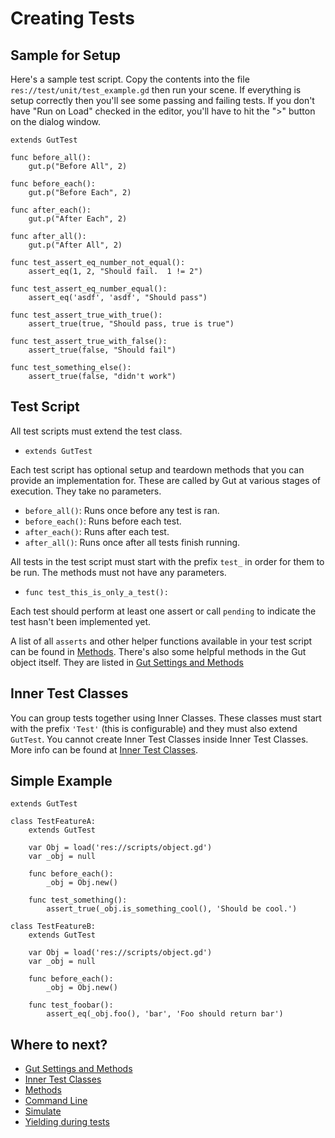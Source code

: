 
# Creating Tests

## Sample for Setup
Here's a sample test script.  Copy the contents into the file `res://test/unit/test_example.gd` then run your scene.  If everything is setup correctly then you'll see some passing and failing tests.  If you don't have "Run on Load" checked in the editor, you'll have to hit the ">" button on the dialog window.

``` gdscript
extends GutTest

func before_all():
	gut.p("Before All", 2)

func before_each():
	gut.p("Before Each", 2)

func after_each():
	gut.p("After Each", 2)

func after_all():
	gut.p("After All", 2)

func test_assert_eq_number_not_equal():
	assert_eq(1, 2, "Should fail.  1 != 2")

func test_assert_eq_number_equal():
	assert_eq('asdf', 'asdf', "Should pass")

func test_assert_true_with_true():
	assert_true(true, "Should pass, true is true")

func test_assert_true_with_false():
	assert_true(false, "Should fail")

func test_something_else():
	assert_true(false, "didn't work")
```

## Test Script
All test scripts must extend the test class.
* `extends GutTest`

Each test script has optional setup and teardown methods that you can provide an implementation for.  These are called by Gut at various stages of execution.  They take no parameters.
 * `before_all()`:  Runs once before any test is ran.
 * `before_each()`:  Runs before each test.
 * `after_each()`:  Runs after each test.
 * `after_all()`:  Runs once after all tests finish running.

All tests in the test script must start with the prefix `test_` in order for them to be run.  The methods must not have any parameters.
* `func test_this_is_only_a_test():`

Each test should perform at least one assert or call `pending` to indicate the test hasn't been implemented yet.

A list of all `asserts` and other helper functions available in your test script can be found in [Methods](Asserts-And-Methods).  There's also some helpful methods in the Gut object itself.  They are listed in [Gut Settings and Methods](Gut-Settings-And-Methods)

## Inner Test Classes
You can group tests together using Inner Classes. These classes must start with the prefix `'Test'` (this is configurable) and they must also extend `GutTest`.  You cannot create Inner Test Classes inside Inner Test Classes.  More info can be found at [Inner Test Classes](Inner-Test-Classes).

## Simple Example
```
extends GutTest

class TestFeatureA:
	extends GutTest

	var Obj = load('res://scripts/object.gd')
	var _obj = null

	func before_each():
		_obj = Obj.new()

	func test_something():
		assert_true(_obj.is_something_cool(), 'Should be cool.')

class TestFeatureB:
	extends GutTest

	var Obj = load('res://scripts/object.gd')
	var _obj = null

	func before_each():
		_obj = Obj.new()

	func test_foobar():
		assert_eq(_obj.foo(), 'bar', 'Foo should return bar')
```
## Where to next?
* [Gut Settings and Methods](Gut-Settings-And-Methods)
* [Inner Test Classes](Inner-Test-Classes)
* [Methods](Methods)
* [Command Line](Command-Line)
* [Simulate](Simulate)
* [Yielding during tests](Yielding)